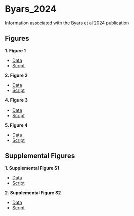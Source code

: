 # Byars_2024
Information associated with the Byars et al 2024 publication

## Figures

**1. Figure 1**

- [Data](https://github.com/riddlenc/Byars_2024/blob/d6a1593d94151f003c761cf1a17adac0944018c0/Data_1.zip)
- [Script](https://github.com/riddlenc/Byars_2024/blob/9125645ab570f7240fdc5fe81c54d736d70cad1b/Figure%201.Rmd)


**2. Figure 2**

- [Data](https://github.com/riddlenc/Byars_2024/blob/cb9d8cc2ff29e87048241f9215194d3d38b37b6e/Data%202.zip)
- [Script](https://github.com/riddlenc/Byars_2024/blob/e4383e568603549a74e6bb9300777910b8cf0df8/Figure%202.Rmd)

     
**4. Figure 3**

- [Data](https://github.com/riddlenc/Byars_2024/blob/bdef5ceb44d1a256ec3dea5b39ef61f58a9f1a81/Data%204.zip)
- [Script](https://github.com/riddlenc/Byars_2024/blob/9154cf28505202ebbc008e4f22ae3e8e49b25ffc/Figure%204.Rmd)


**5. Figure 4**

- [Data](https://github.com/riddlenc/Byars_2024/blob/d18c4bf522edee3d7e86e446102cf54ff5dc4969/Data%205.zip)
- [Script](https://github.com/riddlenc/Byars_2024/blob/807117d1cfb3159a72f64b94865a58c9fc07fcfd/Figure%205.Rmd)

## Supplemental Figures

**1. Supplemental Figure S1**

- [Data](https://github.com/riddlenc/Byars_2024/blob/667dd49e04a30cbcb3c733a195b5cc5a9b3b1d8b/Data%20S1.zip)
- [Script](https://github.com/riddlenc/Byars_2024/blob/7d18a0c9c4f834d43681efebcc35ef2a05ad4509/Supplemental%20Figure%201.Rmd)

**2. Supplemental Figure S2**

- [Data](https://github.com/riddlenc/Byars_2024/blob/93ee9bf246319b85d72edb0ddcf7fad77b0c31c7/Data%20S2.zip)
- [Script](https://github.com/riddlenc/Byars_2024/blob/62a5b6febc696ec1fc737c54972dc9acc03cd1af/Supplemental%20Figure%202.Rmd)


